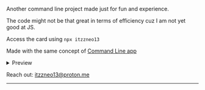 Another command line project made just for fun and experience.

The code might not be that great in terms of efficiency cuz I am not yet good at JS.

Access the card using `npx itzzneo13`

Made with the same concept of [Command Line app](https://github.com/ItzzNeo13/command-line-app)

<details><summary>Preview</summary>
<img src="./preview.png">
</details>

Reach out: itzzneo13@proton.me
- - - - 
